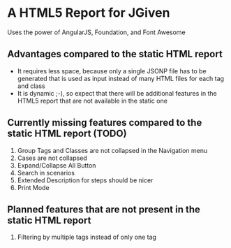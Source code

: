 # A HTML5 Report for JGiven

Uses the power of AngularJS, Foundation, and Font Awesome

## Advantages compared to the static HTML report
* It requires less space, because only a single JSONP file has to be generated that is used as input instead of many HTML files for each tag and class
* It is dynamic ;-), so expect that there will be additional features in the HTML5 report that are not available in the static one

## Currently missing features compared to the static HTML report (TODO)

1. Group Tags and Classes are not collapsed in the Navigation menu
1. Cases are not collapsed
1. Expand/Collapse All Button
1. Search in scenarios
1. Extended Description for steps should be nicer
1. Print Mode

## Planned features that are not present in the static HTML report

1. Filtering by multiple tags instead of only one tag
